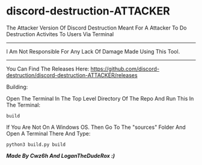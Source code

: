 # discord-destruction-ATTACKER
The Attacker Version Of Discord Destruction Meant For A Attacker To Do Destruction Activites To Users Via Terminal

---------------------

I Am Not Responsible For Any Lack Of Damage Made Using This Tool.

---------------------


You Can Find The Releases Here: https://github.com/discord-destruction/discord-destruction-ATTACKER/releases



Building:

Open The Terminal In The Top Level Directory Of The Repo And Run This In The Terminal:
```
build
```

If You Are Not On A Windows OS. Then Go To The "sources" Folder And Open A Terminal There And Type: 
```
python3 build.py build
```


***Made By Cwz6h And LoganTheDudeRox :)***
